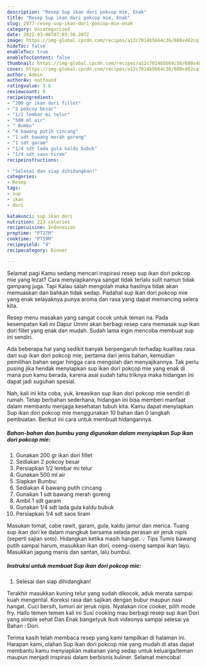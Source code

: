 ```yaml
---
description: "Resep Sup ikan dori pokcop mie, Enak"
title: "Resep Sup ikan dori pokcop mie, Enak"
slug: 2077-resep-sup-ikan-dori-pokcop-mie-enak
category: Uncategorized
date: 2022-03-06T07:03:38.207Z
image: https://img-global.cpcdn.com/recipes/a12c7014b5b64c36/680x482cq70/sup-ikan-dori-pokcop-mie-foto-resep-utama.jpg
hideToc: false
enableToc: true
enableTocContent: false
thumbnail: https://img-global.cpcdn.com/recipes/a12c7014b5b64c36/680x482cq70/sup-ikan-dori-pokcop-mie-foto-resep-utama.jpg
cover: https://img-global.cpcdn.com/recipes/a12c7014b5b64c36/680x482cq70/sup-ikan-dori-pokcop-mie-foto-resep-utama.jpg
author: Admin
authorAv: notfound
ratingvalue: 3.6
reviewcount: 9
recipeingredient:
- "200 gr ikan dori fillet"
- "2 pokcoy besar"
- "1/2 lembar mi telur"
- "500 ml air"
- " Bumbu"
- "4 bawang putih cincang"
- "1 sdt bawang merah goreng"
- "1 sdt garam"
- "1/4 sdt lada gula kaldu bubuk"
- "1/4 sdt saos tiram"
recipeinstructions:

- "Selesai dan siap dihidangkan!"
categories:
- Resep
tags:
- sup
- ikan
- dori

katakunci: sup ikan dori 
nutrition: 223 calories
recipecuisine: Indonesian
preptime: "PT27M"
cooktime: "PT59M"
recipeyield: "4"
recipecategory: Dinner

---
```



Selamat pagi Kamu sedang mencari inspirasi resep sup ikan dori pokcop mie yang lezat? Cara menyiapkannya sangat tidak terlalu sulit namun tidak gampang juga. Tapi Kalau salah mengolah maka hasilnya tidak akan memuaskan dan bahkan tidak sedap. Padahal sup ikan dori pokcop mie yang enak selayaknya punya aroma dan rasa yang dapat memancing selera kita.


Resep menu masakan yang sangat cocok untuk teman na. Pada kesempatan kali ini Dapur Ummi akan berbagi resep cara memasak sup ikan dori fillet yang enak dan mudah. Sudah lama ingin mencoba membuat sup ini sendiri.

Ada beberapa hal yang sedikit banyak berpengaruh terhadap kualitas rasa dari sup ikan dori pokcop mie, pertama dari jenis bahan, kemudian pemilihan bahan segar hingga cara mengolah dan menyajikannya. Tak perlu pusing jika hendak menyiapkan sup ikan dori pokcop mie yang enak di mana pun kamu berada, karena asal sudah tahu triknya maka hidangan ini dapat jadi suguhan spesial.


Nah, kali ini kita coba, yuk, kreasikan sup ikan dori pokcop mie sendiri di rumah. Tetap berbahan sederhana, hidangan ini bisa memberi manfaat dalam membantu menjaga kesehatan tubuh kita. Kamu dapat menyiapkan Sup ikan dori pokcop mie menggunakan 10 bahan dan 0 langkah pembuatan. Berikut ini cara untuk membuat hidangannya.

<!--inarticleads1-->

##### Bahan-bahan dan bumbu yang digunakan dalam menyiapkan Sup ikan dori pokcop mie:

1. Gunakan 200 gr ikan dori fillet
1. Sediakan 2 pokcoy besar
1. Persiapkan 1/2 lembar mi telur
1. Gunakan 500 ml air
1. Siapkan  Bumbu:
1. Sediakan 4 bawang putih cincang
1. Gunakan 1 sdt bawang merah goreng
1. Ambil 1 sdt garam
1. Gunakan 1/4 sdt lada gula kaldu bubuk
1. Persiapkan 1/4 sdt saos tiram


Masukan tomat, cabe rawit, garam, gula, kaldu jamur dan merica. Tuang sup ikan dori ke dalam mangkuk bersama selada perasan air jeruk nipis (seperti sajian soto). Hidangkan ketika masih hangat. 💡 Tips Tumis bawang putih sampai harum, masukkan ikan dori, oseng-oseng sampai ikan layu. Masukkan jagung manis dan santan, lalu bumbui. 

<!--inarticleads2-->

##### Instruksi untuk membuat Sup ikan dori pokcop mie:


1. Selesai dan siap dihidangkan!

Terakhir masukkan kuning telur yang sudah dikocok, aduk merata sampai kuah mengental. Koreksi rasa dan sajikan dengan bubur maupun nasi hangat. Cuci bersih, lumuri air jeruk nipis. Nyalakan rice cooker, pilih mode fry. Hallo temen temen kali ini Susi cooking mau berbagi resep sup ikan Dori yang simple sehat Dan Enak bangetyuk ikuti videonya sampai selesai ya Bahan : Dori. 

Terima kasih telah membaca resep yang kami tampilkan di halaman ini. Harapan kami, olahan Sup ikan dori pokcop mie yang mudah di atas dapat membantu kamu menyiapkan makanan yang sedap untuk keluarga/teman maupun menjadi inspirasi dalam berbisnis kuliner. Selamat mencoba!
